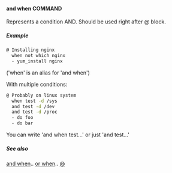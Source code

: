 #### and when COMMAND

Represents a condition AND. Should be used right after @ block.

##### Example

```bash
@ Installing nginx
  when not which nginx
  - yum_install nginx
```

('when' is an alias for 'and when')

With multiple conditions:

```bash
@ Probably on linux system
  when test -d /sys
  and test -d /dev
  and test -d /proc
  - do foo
  - do bar
```

You can write 'and when test...' or just 'and test...'

##### See also

[and when](and_when.md)..
[or when](and_when.md)..
[@](@.md)  
